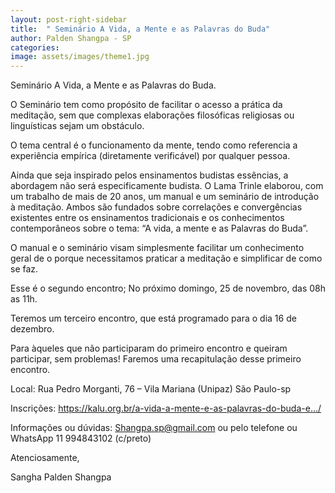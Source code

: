 ```yaml
---
layout: post-right-sidebar
title:  " Seminário A Vida, a Mente e as Palavras do Buda"
author: Palden Shangpa - SP
categories: 
image: assets/images/theme1.jpg
---
```

 Seminário A Vida, a Mente e as Palavras do Buda.

O Seminário tem como propósito de facilitar o acesso a prática da meditação, sem que complexas elaborações filosóficas religiosas ou linguísticas sejam um obstáculo.

O tema central é o funcionamento da mente, tendo como referencia a experiência empírica (diretamente verificável) por qualquer pessoa.

Ainda que seja inspirado pelos ensinamentos budistas essências, a abordagem não será especificamente budista. O Lama Trinle elaborou, com um trabalho de mais de 20 anos, um manual e um seminário de introdução à meditação. Ambos são fundados sobre correlações e convergências existentes entre os ensinamentos tradicionais e os conhecimentos contemporâneos sobre o tema: “A vida, a mente e as Palavras do Buda”.

O manual e o seminário visam simplesmente facilitar um conhecimento geral de o porque necessitamos praticar a meditação e simplificar de como se faz.

Esse é o segundo encontro; No próximo domingo, 25 de novembro, das 08h as 11h.

Teremos um terceiro encontro, que está programado para o dia 16 de dezembro.

Para àqueles que não participaram do primeiro encontro e queiram participar, sem problemas! Faremos uma recapitulação desse primeiro encontro.

Local: Rua Pedro Morganti, 76 – Vila Mariana (Unipaz) São Paulo-sp

Inscrições: https://kalu.org.br/a-vida-a-mente-e-as-palavras-do-buda-e…/

Informações ou dúvidas: Shangpa.sp@gmail.com ou pelo telefone ou WhatsApp 11 994843102 (c/preto)

Atenciosamente,

Sangha Palden Shangpa
